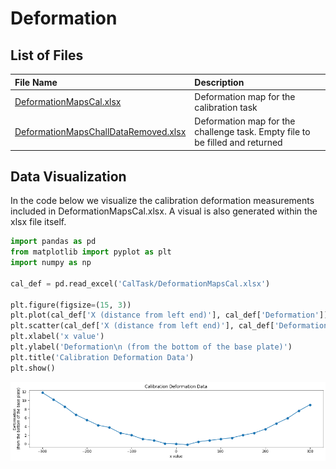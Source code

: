 # Deformation

## List of Files

|File Name| Description|
|:---|:---|
|[DeformationMapsCal.xlsx](https://github.com/SRP-AM/SRP_AM_Prediction_Challenge/blob/main/Deformation/CalTask/DeformationMapsCal.xlsx)|Deformation map for the calibration task|
|[DeformationMapsChallDataRemoved.xlsx](https://github.com/SRP-AM/SRP_AM_Prediction_Challenge/blob/main/Deformation/ChallTask/DeformationMapsChallDataRemoved.xlsx)|Deformation map for the challenge task. Empty file to be filled and returned|

## Data Visualization
In the code below we visualize the calibration deformation measurements included in DeformationMapsCal.xlsx.
A visual is also generated within the xlsx file itself.


```python
import pandas as pd
from matplotlib import pyplot as plt
import numpy as np

cal_def = pd.read_excel('CalTask/DeformationMapsCal.xlsx')

plt.figure(figsize=(15, 3))
plt.plot(cal_def['X (distance from left end)'], cal_def['Deformation'])
plt.scatter(cal_def['X (distance from left end)'], cal_def['Deformation'])
plt.xlabel('x value')
plt.ylabel('Deformation\n (from the bottom of the base plate)')
plt.title('Calibration Deformation Data')
plt.show()
```



![png](README/output_1_0.png)
